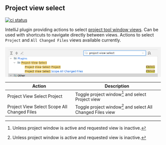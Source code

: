 ## Project view select

[![ci status][badge]][workflow]

[workflow]: https://github.com/tom-power/project-view-select/actions/workflows/gradle.yml
[badge]: https://img.shields.io/github/actions/workflow/status/tom-power/project-view-select/gradle.yml?style=flat-round&logo=github&label=CI%20status

IntelliJ plugin providing actions to select [project tool window views](https://www.jetbrains.com/help/idea/project-tool-window.html#views). Can be used with shortcuts to navigate directly between views. Actions to select `Project` and `All Changed Files` views available currently.

![demo](https://github.com/tom-power/project-view-select/blob/main/assets/projectViewSelectKeymap.png)

| Action                                      | Description                                                 |
|---------------------------------------------|-------------------------------------------------------------|
| Project View Select Project                 | Toggle project window[^1] and select Project view           |
| Project View Select Scope All Changed Files | Toggle project window[^1] and select All Changed Files view |

[^1]: Unless project window is active and requested view is inactive.
